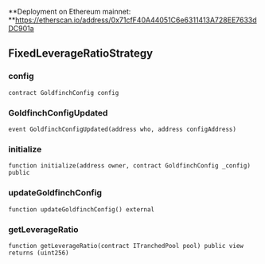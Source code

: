 **Deployment on Ethereum mainnet: **https://etherscan.io/address/0x71cfF40A44051C6e6311413A728EE7633dDC901a

## FixedLeverageRatioStrategy

### config

```solidity
contract GoldfinchConfig config
```

### GoldfinchConfigUpdated

```solidity
event GoldfinchConfigUpdated(address who, address configAddress)
```

### initialize

```solidity
function initialize(address owner, contract GoldfinchConfig _config) public
```

### updateGoldfinchConfig

```solidity
function updateGoldfinchConfig() external
```

### getLeverageRatio

```solidity
function getLeverageRatio(contract ITranchedPool pool) public view returns (uint256)
```

